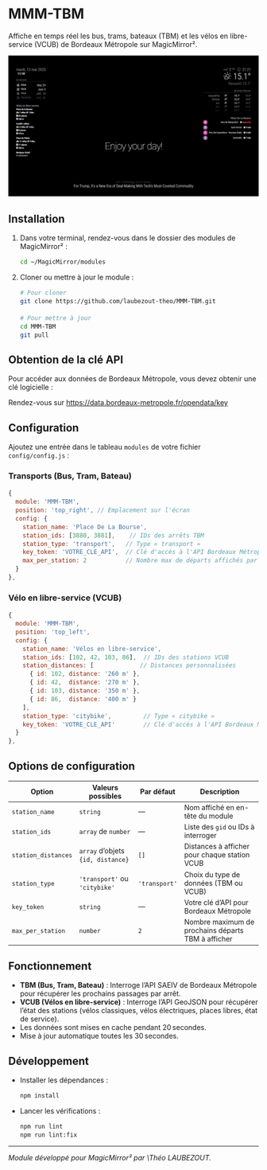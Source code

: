 # MMM-TBM

Affiche en temps réel les bus, trams, bateaux (TBM) et les vélos en libre-service (VCUB) de Bordeaux Métropole sur MagicMirror².

![Exemple d'affichage](./example_1.png)

## Installation

1. Dans votre terminal, rendez-vous dans le dossier des modules de MagicMirror² :

   ```bash
   cd ~/MagicMirror/modules
   ```
2. Cloner ou mettre à jour le module :

   ```bash
   # Pour cloner
   git clone https://github.com/laubezout-theo/MMM-TBM.git

   # Pour mettre à jour
   cd MMM-TBM
   git pull
   ```

## Obtention de la clé API

Pour accéder aux données de Bordeaux Métropole, vous devez obtenir une clé logicielle :

Rendez-vous sur https://data.bordeaux-metropole.fr/opendata/key

## Configuration

Ajoutez une entrée dans le tableau `modules` de votre fichier `config/config.js` :

### Transports (Bus, Tram, Bateau)

```js
{
  module: 'MMM-TBM',
  position: 'top_right', // Emplacement sur l'écran
  config: {
    station_name: 'Place De La Bourse',
    station_ids: [3880, 3881],    // IDs des arrêts TBM
    station_type: 'transport',   // Type « transport »
    key_token: 'VOTRE_CLE_API',  // Clé d'accès à l'API Bordeaux Métropole
    max_per_station: 2           // Nombre max de départs affichés par arrêt
  }
},
```

### Vélo en libre-service (VCUB)

```js
{
  module: 'MMM-TBM',
  position: 'top_left',
  config: {
    station_name: 'Vélos en libre-service',
    station_ids: [102, 42, 103, 86],  // IDs des stations VCUB
    station_distances: [             // Distances personnalisées
      { id: 102, distance: '260 m' },
      { id: 42,  distance: '270 m' },
      { id: 103, distance: '350 m' },
      { id: 86,  distance: '400 m' }
    ],
    station_type: 'citybike',         // Type « citybike »
    key_token: 'VOTRE_CLE_API'        // Clé d'accès à l'API Bordeaux Métropole
  }
},
```

## Options de configuration

| Option              | Valeurs possibles                 | Par défaut    | Description                                        |
| ------------------- | --------------------------------- | ------------- | -------------------------------------------------- |
| `station_name`      | `string`                          | —             | Nom affiché en en-tête du module                   |
| `station_ids`       | `array` de `number`               | —             | Liste des `gid` ou IDs à interroger                |
| `station_distances` | `array` d’objets `{id, distance}` | `[]`          | Distances à afficher pour chaque station VCUB      |
| `station_type`      | `'transport'` ou `'citybike'`     | `'transport'` | Choix du type de données (TBM ou VCUB)             |
| `key_token`         | `string`                          | —             | Votre clé d’API pour Bordeaux Métropole            |
| `max_per_station`   | `number`                          | `2`           | Nombre maximum de prochains départs TBM à afficher |

## Fonctionnement

* **TBM (Bus, Tram, Bateau)** : Interroge l’API SAEIV de Bordeaux Métropole pour récupérer les prochains passages par arrêt.
* **VCUB (Vélos en libre-service)** : Interroge l’API GeoJSON pour récupérer l’état des stations (vélos classiques, vélos électriques, places libres, état de service).
* Les données sont mises en cache pendant 20 secondes.
* Mise à jour automatique toutes les 30 secondes.

## Développement

* Installer les dépendances :

  ```bash
  npm install
  ```
* Lancer les vérifications :

  ```bash
  npm run lint
  npm run lint:fix
  ```

---

*Module développé pour MagicMirror² par \Théo LAUBEZOUT.*
